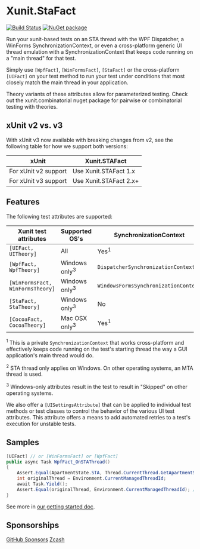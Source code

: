 # Xunit.StaFact

[![Build Status](https://dev.azure.com/andrewarnott/OSS/_apis/build/status/Xunit.StaFact)](https://dev.azure.com/andrewarnott/OSS/_build/latest?definitionId=22)
[![NuGet package](https://img.shields.io/nuget/v/xunit.stafact.svg)][NuPkg]

Run your xunit-based tests on an STA thread with the WPF Dispatcher, a WinForms SynchronizationContext, or even a cross-platform generic UI thread emulation with a SynchronizationContext that keeps code running on a "main thread" for that test.

Simply use `[WpfFact]`, `[WinFormsFact]`, `[StaFact]` or the cross-platform `[UIFact]` on your test method to run your test under conditions that most closely match the main thread in your application.

Theory variants of these attributes allow for parameterized testing. Check out the xunit.combinatorial nuget package for pairwise or combinatorial testing with theories.

## xUnit v2 vs. v3

With xUnit v3 now available with breaking changes from v2, see the following table for how we support both versions:

xUnit | Xunit.STAFact
--|--
For xUnit v2 support | Use Xunit.STAFact 1.x
For xUnit v3 support | Use Xunit.STAFact 2.x+

## Features

The following test attributes are supported:

Xunit test attributes            | Supported OS's   | SynchronizationContext               | STA thread?     |
|--------------------------------|------------------|--------------------------------------| --------------- |
`[UIFact, UITheory]`             | All              | Yes<sup>1</sup>                                 | yes<sup>2</sup>            |
`[WpfFact, WpfTheory]`           | Windows only<sup>3</sup>    | `DispatcherSynchronizationContext`   | yes             |
`[WinFormsFact, WinFormsTheory]` | Windows only<sup>3</sup>    | `WindowsFormsSynchronizationContext` | yes             |
`[StaFact, StaTheory]`           | Windows only<sup>3</sup>    | No                                   | yes             |
`[CocoaFact, CocoaTheory]`       | Mac OSX only<sup>3</sup>    | Yes<sup>1</sup>                                 | no              |

<sup>1</sup> This is a private `SynchronizationContext` that works cross-platform and effectively keeps code running on the test's starting thread the way a GUI application's main thread would do.

<sup>2</sup> STA thread only applies on Windows. On other operating systems, an MTA thread is used.

<sup>3</sup> Windows-only attributes result in the test to result in "Skipped" on other operating systems.

We also offer a `[UISettingsAttribute]` that can be applied to individual test methods or test classes to control the behavior of the various UI test attributes.
This attribute offers a means to add automated retries to a test's execution for unstable tests.

## Samples

```csharp
[UIFact] // or [WinFormsFact] or [WpfFact]
public async Task WpfFact_OnSTAThread()
{
    Assert.Equal(ApartmentState.STA, Thread.CurrentThread.GetApartmentState());
    int originalThread = Environment.CurrentManagedThreadId;
    await Task.Yield();
    Assert.Equal(originalThread, Environment.CurrentManagedThreadId); // still there
}
```

See more in [our getting started doc](http://aarnott.github.io/Xunit.StaFact/docs/getting-started.html).

## Sponsorships

[GitHub Sponsors](https://github.com/sponsors/AArnott)
[Zcash](zcash:u1vv2ws6xhs72faugmlrasyeq298l05rrj6wfw8hr3r29y3czev5qt4ugp7kylz6suu04363ze92dfg8ftxf3237js0x9p5r82fgy47xkjnw75tqaevhfh0rnua72hurt22v3w3f7h8yt6mxaa0wpeeh9jcm359ww3rl6fj5ylqqv54uuwrs8q4gys9r3cxdm3yslsh3rt6p7wznzhky7)

[NuPkg]: https://www.nuget.org/packages/Xunit.StaFact
